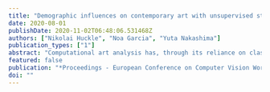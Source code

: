 ```yaml
---
title: "Demographic influences on contemporary art with unsupervised style embeddings"
date: 2020-08-01
publishDate: 2020-11-02T06:48:06.531468Z
authors: ["Nikolai Huckle", "Noa Garcia", "Yuta Nakashima"]
publication_types: ["1"]
abstract: "Computational art analysis has, through its reliance on classification tasks, prioritised historical datasets in which the artworks are already well sorted with the necessary annotations. Art produced today, on the other hand, is numerous and easily accessible, through the internet and social networks that are used by professional and amateur artists alike to display their work. Although this art---yet unsorted in terms of style and genre---is less suited for supervised analysis, the data sources come with novel information that may help frame the visual content in equally novel ways. As a first step in this direction, we present contempArt, a multi-modal dataset of exclusively contemporary artworks. contempArt is a collection of paintings and drawings, a detailed graph network based on social connections on Instagram and additional socio-demographic information; all attached to 442 artists at the beginning of their career. We evaluate three methods suited for generating unsupervised style embeddings of images and correlate them with the remaining data. We find no connections between visual style on the one hand and social proximity, gender, and nationality on the other."
featured: false
publication: "*Proceedings - European Conference on Computer Vision Workshops*"
doi: ""
---
```


